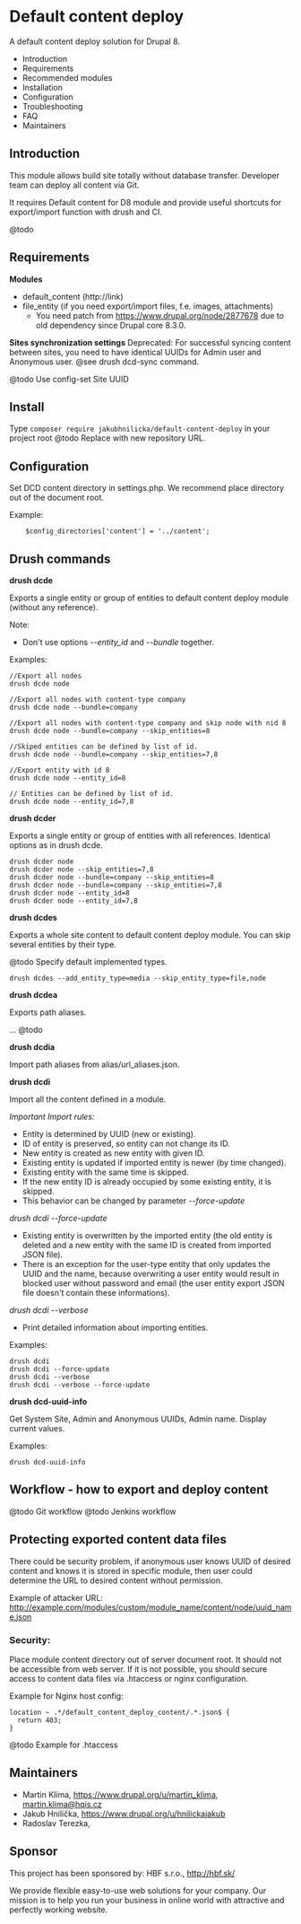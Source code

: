 Default content deploy
======================
A default content deploy solution for Drupal 8.

* Introduction
* Requirements
* Recommended modules
* Installation
* Configuration
* Troubleshooting
* FAQ
* Maintainers
 

Introduction
------------
This module allows build site totally without database transfer. 
Developer team can deploy all content via Git.

It requires Default content for D8 module and provide useful shortcuts 
for export/import function with drush and CI.

@todo


Requirements
------------
**Modules**
- default_content (http://link)
- file_entity (if you need export/import files, f.e. images, attachments)
    - You need patch from https://www.drupal.org/node/2877678 due to old dependency since Drupal core 8.3.0.

**Sites synchronization settings**
Deprecated: For successful syncing content between sites, you need to have identical UUIDs for
Admin user and Anonymous user. @see drush dcd-sync command.

@todo Use config-set Site UUID


Install
-------
Type `composer require jakubhnilicka/default-content-deploy` in your project root
@todo Replace with new repository URL.

Configuration
-------------
Set DCD content directory in settings.php. We recommend place directory out of the document root. 

Example:

        $config_directories['content'] = '../content';


Drush commands
--------------

**drush dcde**

Exports a single entity or group of entities to default content deploy module 
(without any reference).

Note:
- Don't use options *--entity_id* and *--bundle* together.

Examples:

    //Export all nodes
    drush dcde node
    
    //Export all nodes with content-type company
    drush dcde node --bundle=company
    
    //Export all nodes with content-type company and skip node with nid 8
    drush dcde node --bundle=company --skip_entities=8 
    
    //Skiped entities can be defined by list of id.
    drush dcde node --bundle=company --skip_entities=7,8
    
    //Export entity with id 8
    drush dcde node --entity_id=8
    
    // Entities can be defined by list of id.
    drush dcde node --entity_id=7,8
    

**drush dcder**

Exports a single entity or group of entities with all references.
Identical options as in drush dcde.

    drush dcder node
    drush dcder node --skip_entities=7,8
    drush dcder node --bundle=company --skip_entities=8
    drush dcder node --bundle=company --skip_entities=7,8
    drush dcder node --entity_id=8
    drush dcder node --entity_id=7,8


**drush dcdes**

Exports a whole site content to default content deploy module.
You can skip several entities by their type.

@todo Specify default implemented types. 

    drush dcdes --add_entity_type=media --skip_entity_type=file,node
    
    
**drush dcdea**

Exports path aliases.

...
@todo


**drush dcdia**

Import path aliases from alias/url_aliases.json.


**drush dcdi**

Import all the content defined in a module.

*Important Import rules:*
- Entity is determined by UUID (new or existing).
- ID of entity is preserved, so entity can not change its ID.
- New entity is created as new entity with given ID.
- Existing entity is updated if imported entity is newer (by time changed).
- Existing entity with the same time is skipped.
- If the new entity ID is already occupied by some existing entity, it is skipped.
- This behavior can be changed by parameter *--force-update*

*drush dcdi --force-update*
- Existing entity is overwritten by the imported entity 
  (the old entity is deleted and a new entity with the same ID is created from imported JSON file).
- There is an exception for the user-type entity that only updates the UUID and the name, 
  because overwriting a user entity would result in blocked user without password and email 
  (the user entity export JSON file doesn't contain these informations).

*drush dcdi --verbose*
- Print detailed information about importing entities.

Examples:

    drush dcdi
    drush dcdi --force-update
    drush dcdi --verbose
    drush dcdi --verbose --force-update



**drush dcd-uuid-info**

Get System Site, Admin and Anonymous UUIDs, Admin name.
Display current values.

Examples:

    drush dcd-uuid-info


Workflow - how to export and deploy content
-------------------------------------------

@todo Git workflow
@todo Jenkins workflow


Protecting exported content data files
--------------------------------------
There could be security problem, if anonymous user knows UUID of desired content
and knows it is stored in specific module, then user could determine the URL 
to desired content without permission.

Example of attacker URL: 
http://example.com/modules/custom/module_name/content/node/uuid_name.json

### Security:
Place module content directory out of server document root. It should not be accessible from web server.
If it is not possible, you should secure access to content data files via .htaccess or nginx configuration.

Example for Nginx host config:

    location ~ .*/default_content_deploy_content/.*.json$ {
      return 403;
    }

@todo Example for .htaccess

Maintainers
-----------
- Martin Klíma, https://www.drupal.org/u/martin_klima, martin.klima@hqis.cz
- Jakub Hnilička, https://www.drupal.org/u/hnilickajakub
- Radoslav Terezka,

Sponsor
-------
This project has been sponsored by:
HBF s.r.o., http://hbf.sk/

We provide flexible easy-to-use web solutions for your company.
Our mission is to help you run your business in online world with attractive and perfectly working website.